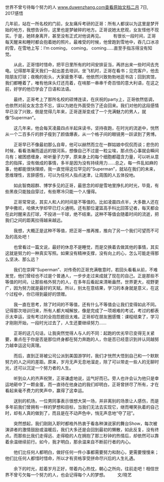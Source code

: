 世界不曾亏待每个努力的人
www.duwenzhang.com查看原始文档二月 7日, 2017感悟
　　

几年前，站在一所名校的门前，女友痛斥考研的正哥：所有人都误以为这里是梦开始的地方，我想告诉你，这里也是梦破碎的地方。正哥说她太悲观，女友怪他不现实。于是，她转身离开，甚至没有正式对他说再见。
　　有很长一段时间，正哥每天醒来和睡时都会抱着她的照片。最难受的时候，他曾跑到雪地中，吞几口冰凉的雪，在雪地上写：I’m coming， coming， coming……直至手指冻得没有知觉。

　　从此，正哥惜时惜命，把平日里所有的时间安排妥当，再挤出来一些时间去充电。记得那年夏天我们一起出差去培训，坐飞机时，正哥在看书；见完客户，他去陪朋友打球；夜晚的街头，大家疲惫不堪，他依然兴致勃勃地逛书店；回到宾馆，我们都睡着了，唯有他床头灯还亮着，在啃那一串串千奇百怪的意大利语，在这之前，好学的他已学会了日语和法语。

　　最终，正哥考上了那所名校的硕博连读，在庆祝的party上，正哥依然低调，也依然对前女友念念不忘，误以为她在外面受伤了还会回来。我们对他的这段感情早已没了兴致，倒是觉得几年来，正哥逐渐变成了一个充满魅力的男人，就像“Superman”。

　　这几年来，他会每天凌晨四点半起床读书，坚持夜跑，在时光的流逝中，恍然从一个二百多斤的胖子瘦到了颜值爆表，从一个格子间的眼镜男一跃读到了男博。

　　正哥早已不像最初那么自卑，他可以赫然而立在一群姑娘中侃侃而谈；悲伤的时候，看看浩瀚而遥远的银河系，想像自己不过是一粒尘埃，那点伤心事就会瞬间乌有；被困惑缠身，听听量子力学，原来身上的每个细胞都蕴含力量，可以听从意念的指挥，没有做成的事情，多半是因为没有持续用力……总之，每一件乱如麻的事，他都能很快理顺，我一直觉得这位罕见的”Superman”，就站在我们的未来，思维理性，言辞感性，可以为任何人指点迷津，让周围的人五体投地。

　　如此智商超群、博学多见的正哥，最思念的却是雪地里挣扎的时光，毕竟，有些黑夜只能独自穿过，有些寒冷只能一个人懂得。

　　正哥常常说，其实人和人的时间是不等值的。比如凌晨四点半，大多数人还在梦中撒欢，哈佛大学却早已灯火通明。还有那位灌篮高手科比回答记者，每天都会在此时醒来去打球，不投进一千球，绝不结束。这种不等值会随着时间的流逝，把我们之间的距离拉得越来越远。

　　我想，大概正是这种不等值，把正哥一推再推，推向了另一个我们可望而不可及的高处吧！

　　也曾看过一篇文说，最好的休息不是睡觉，而是交换着去做其他的事情，其实这就是努力的一种真实写照。如果没有精神支撑，没有向上的心，怎么可能走得那么坚决、那么远？

　　我们在崇拜”Superman”、对传奇的正哥充满敬意时，若回头看看从前，不难发觉，他们曾经也不过是个普通人，一步步走过来成就了现在的自己。正是那些不等值的时间，让那些格外努力的人，在多年后看起来清晰盎然，世界更大，视野更广，因为努力就是最好的天赋。所以，别太在意结果，学习的本身就是意义，在这个过程中，你已得到最好的馈赠。

　　我一直在思考，除了时间的不等值，还有什么不等值会让我们变得如此不同。记得那次培训归来，所有人都大喊解放，像是完成了一项艰难的考试，考过的都表示太幸运，没有考过的全抱怨题目太难。正哥却在朋友圈感慨：课程结束了，学习才刚刚开始，一段时光过去了，人生还要继续努力……

　　正哥的这几句话，让我突然觉得人与人的不同：起跑的优劣早已变得无关紧要，重点在于你是否是那位终身都在努力奔跑的人，你是否已经意识到并认同越努力越幸运这句真理。

　　而后，直到正哥被公司公派到美国游学时，我们才恍然大悟到自己和一个默默努力的人之间的差距。原来，岁月无声无息地溜走，除了可以带走一些人的无聊时光，还可以沉淀一个努力者的人生。

　　听到众人的齐声祝贺，正哥谦虚地说，运气好而已。旁人也许会认为他只是幸运地砸中了一颗金蛋，而一直待在他身边的我们却明白，正哥曾拼尽了所有，才在看起来毫不费力的笑声中，赢得了这幸运。

　　送别的机场，一位男同事表示很想大哭一场，并非离别的场景让人感伤，而是多年前我们曾拥有一样的梦想和目标，当我们无法去实现它，继而嘲笑执着的自己时，却有人真的做到了，而且是在不动声色中，悄无声息地“夺了冠”。

　　突然想起，我们刚刚入职时都格外热衷于看各种演说家的舞台Show，每次被演讲者的激情鼓励或温暖后，我们大多还是会回到最初的懒散，如此反复，没有终点。而那些比我们走得远、走得稳的人在拥抱了那三秒钟的热情后，却依然可以靠着余温继续前行。如今，我才明白，那余温来自不断前行者的内心。

　　他们比任何人都明白，做好任何一件小事都需要努力和耐心，更需要慢慢来；他们比任何人都惜时惜命，所以才有资格享受拼命尽兴后的人生礼遇。

　　余下的时光，趁着岁月正好，带着内心热忱，朝心之所向，往前走吧！相信世界不曾亏欠每一个努力的人，也会记得每个人的梦想。
　　文/晓艺